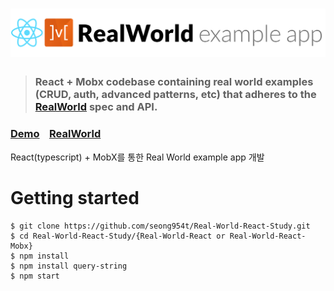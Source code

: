 # ![React + Mobx Example App](project-logo.png)

> ### React + Mobx codebase containing real world examples (CRUD, auth, advanced patterns, etc) that adheres to the [RealWorld](https://github.com/gothinkster/realworld-example-apps) spec and API.

### [Demo](https://react-mobx.realworld.io/)&nbsp;&nbsp;&nbsp;&nbsp;[RealWorld](https://github.com/gothinkster/realworld)

React(typescript) + MobX를 통한 Real World example app 개발

# Getting started

```
$ git clone https://github.com/seong954t/Real-World-React-Study.git
$ cd Real-World-React-Study/{Real-World-React or Real-World-React-Mobx}
$ npm install
$ npm install query-string
$ npm start
```